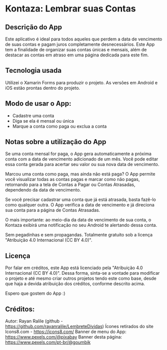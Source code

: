# Kontaza: Lembrar suas Contas
## Descrição do App
Este aplicativo é ideal para todos aqueles que perdem a data de vencimento de suas contas e pagam juros completamente desnecessários. Este App tem a finalidade de organizar suas contas únicas e mensais, além de destacar as contas em atraso em uma página dedicada para este fim.

## Tecnologia usada
Utilizei o Xamarin Forms para produzir o projeto. As versões em Android e iOS estão prontas dentro do projeto.

## Modo de usar o App:
- Cadastre uma conta
- Diga se ela é mensal ou única
- Marque a conta como paga ou exclua a conta

## Notas sobre a utilização do App
Se uma conta mensal for paga, o App gera automaticamente a próxima conta com a data de vencimento adicionado de um mês. Você pode editar essa conta gerada para acertar seu valor ou sua nova data de vencimento.

Marcou uma conta como paga, mas ainda não está paga? O App permite você visualizar todas as contas pagas e marcar como não pagas, retornando para a tela de Contas a Pagar ou Contas Atrasadas, dependendo da data de vencimento.

Se você precisar cadastrar uma conta que já está atrasada, basta fazê-lo como qualquer outra. O App verifica a data de vencimento e já direciona sua conta para a página de Contas Atrasadas.

O mais importante: ao meio-dia da data de vencimento de sua conta, o Kontaza exibirá uma notificação no seu Android te alertando dessa conta. 

Sem pegadinhas e sem propagandas. Totalmente gratuito sob a licença "Atribuição 4.0 Internacional (CC BY 4.0)".

## Licença

Por falar em créditos, este App está licenciado pela "Atribuição 4.0 Internacional (CC BY 4.0)". Dessa forma, sinta-se a vontade para modificar o projeto e até mesmo criar outros projetos tendo este como base, desde que haja a devida atribuição dos créditos, conforme descrito acima.

Espero que gostem do App :)

## Créditos:
Autor: Rayan Ralile (github - https://github.com/rayanralile/LembreteDividas)
Ícones retirados do site Icons8.com - https://icons8.com/
Banner de menu do App: https://www.pexels.com/@pixabay
Banner desta página: https://www.pexels.com/pt-br/@goumbik
